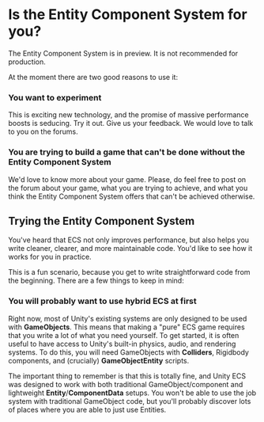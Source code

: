 # Is the Entity Component System for you?

The Entity Component System is in preview. It is not recommended for production.

At the moment there are two good reasons to use it:

### You want to experiment

This is exciting new technology, and the promise of massive performance boosts is seducing. Try it out. Give us your feedback. We would love to talk to you on the forums.

### You are trying to build a game that can't be done without the Entity Component System

We'd love to know more about your game. Please, do feel free to post on the forum about your game, what you are trying to achieve, and what you think the Entity Component System offers that can't be achieved otherwise.


## Trying the Entity Component System

You've heard that ECS not only improves performance, but also helps you write cleaner, clearer, and more maintainable code. You'd like to see how it works for you in practice.

This is a fun scenario, because you get to write straightforward code from the beginning. There are a few things to keep in mind:

### You will probably want to use hybrid ECS at first

Right now, most of Unity's existing systems are only designed to be used with __GameObjects__. This means that making a "pure" ECS game requires that you write a lot of what you need yourself. To get started, it is often useful to have access to Unity's built-in physics, audio, and rendering systems. To do this, you will need GameObjects with __Colliders__, Rigidbody components, and (crucially) __GameObjectEntity__ scripts.

The important thing to remember is that this is totally fine, and Unity ECS was designed to work with both traditional GameObject/component and lightweight __Entity__/__ComponentData__ setups. You won't be able to use the job system with traditional GameObject code, but you'll probably discover lots of places where you are able to just use Entities.
